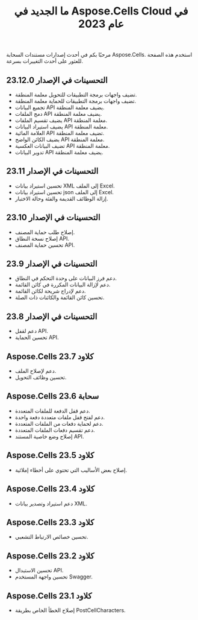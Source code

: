 ﻿---
title: ما الجديد في Aspose.Cells Cloud في عام 2023
second_title: Latest Updates & Feature
linktitle: ما الجديد في 202
type: docs
weight: 30
url: /ar/new-features/2023/
keywords: What's new in aspose cells cloud. Microsoft Office Excel, Open Office Spreadsheet, CSV, PDF
description: تصف هذه الصفحة الميزات السحابية الجديدة الأكثر إثارة للاهتمام Aspose.Cells التي تم تقديمها في الإصدارات الأخيرة
kwords: Excel، Office Cloud، REST API، جدول بيانات، PDF، CSV، Json، Markdown، ما الجديد في Aspose.Cells Cloud
---
مرحبًا بكم في أحدث إصدارات مستندات السحابة Aspose.Cells. استخدم هذه الصفحة للعثور على أحدث التغييرات بسرعة.

## التحسينات في الإصدار 23.12.0

- تضيف واجهات برمجة التطبيقات للتحويل معلمة المنطقة.
- تضيف واجهات برمجة التطبيقات للحماية معلمة المنطقة.
- تجميع البيانات API يضيف معلمة المنطقة.
- دمج الملفات API يضيف معلمة المنطقة.
- يضيف تقسيم الملفات API معلمة المنطقة.
- يضيف استيراد البيانات API معلمة المنطقة.
- العلامة المائية API تضيف معلمة المنطقة.
- يضيف الكائن الواضح API معلمة المنطقة.
- تضيف البيانات العكسية API معلمة المنطقة.
- تدوير البيانات API يضيف معلمة المنطقة.

## التحسينات في الإصدار 23.11

- تحسين استيراد بيانات XML إلى الملف Excel.
- تحسين استيراد بيانات json إلى الملف Excel.
- إزالة الوظائف القديمة والفئة وحالة الاختبار.

## التحسينات في الإصدار 23.10

- إصلاح طلب حماية المصنف.
- إصلاح نسخة النطاق API.
- تحسين حماية المصنف API.

## التحسينات في الإصدار 23.9

- دعم فرز البيانات على وحدة التحكم في النطاق.
- دعم لإزالة البيانات المكررة في كائن القائمة.
- دعم لإدراج شريحة لكائن القائمة.
- تحسين كائن القائمة والكائنات ذات الصلة.

## التحسينات في الإصدار 23.8

- دعم لقفل API.
- تحسين الحماية API.

## Aspose.Cells كلاود 23.7

- دعم لإصلاح الملف.
- تحسين وظائف التحويل.

## Aspose.Cells سحابة 23.6

- دعم قفل الدفعة للملفات المتعددة.
- دعم لفتح قفل ملفات متعددة دفعة واحدة.
- دعم لحماية دفعات من الملفات المتعددة.
- دعم تقسيم دفعات الملفات المتعددة.
- إصلاح وضع خاصية المستند API.

## Aspose.Cells كلاود 23.5

- إصلاح بعض الأساليب التي تحتوي على أخطاء إملائية.

## Aspose.Cells كلاود 23.4

- دعم استيراد وتصدير بيانات XML.

## Aspose.Cells كلاود 23.3

- تحسين خصائص الارتباط التشعبي.

## Aspose.Cells كلاود 23.2

- تحسين الاستبدال API.
- تحسين واجهة المستخدم Swagger.

## Aspose.Cells كلاود 23.1

- إصلاح الخطأ الخاص بطريقة PostCellCharacters.
